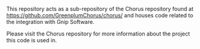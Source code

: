 This repository acts as a sub-repository of the Chorus repository found at https://github.com/GreenplumChorus/chorus/ and houses code related to the integration with Gnip Software.  

Please visit the Chorus repository for more information about the project this code is used in.
